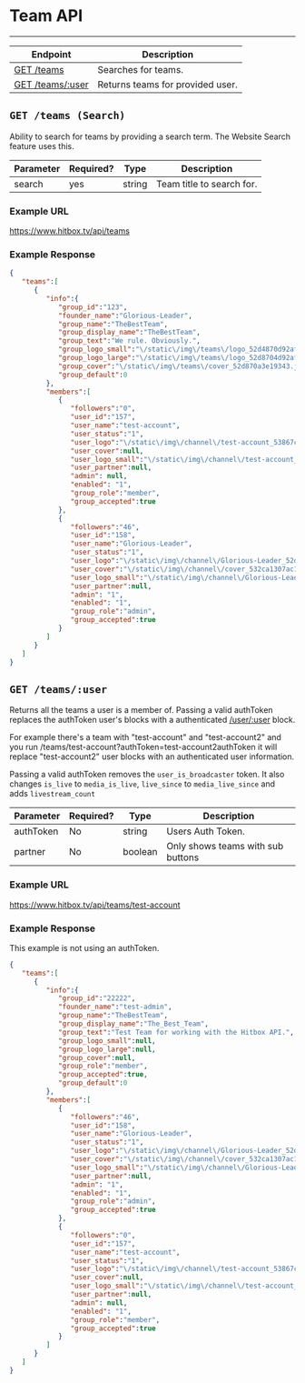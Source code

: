 # Team API
***

| Endpoint | Description |
| ---- | --------------- |
| [GET /teams](/team/teams.md#get-teams-search) | Searches for teams. |
| [GET /teams/:user](/team/teams.md#get-teamsuser) | Returns teams for provided user. |

## `GET /teams (Search)`

Ability to search for teams by providing a search term. The Website Search feature uses this.

| Parameter | Required? | Type | Description |
| ---- | ----- | ---- | ----- |
| search | yes | string | Team title to search for. | 

### Example URL

https://www.hitbox.tv/api/teams

### Example Response 

```json
{
   "teams":[
      {
         "info":{
            "group_id":"123",
            "founder_name":"Glorious-Leader",
            "group_name":"TheBestTeam",
            "group_display_name":"TheBestTeam",
            "group_text":"We rule. Obviously.",
            "group_logo_small":"\/static\/img\/teams\/logo_52d4870d92afaa_small.jpg",
            "group_logo_large":"\/static\/img\/teams\/logo_52d8704d92afaa_large.jpg",
            "group_cover":"\/static\/img\/teams\/cover_52d870a3e19343.jpg",
            "group_default":0
         },
         "members":[
            {
               "followers":"0",
               "user_id":"157",
               "user_name":"test-account",
               "user_status":"1",
               "user_logo":"\/static\/img\/channel\/test-account_53867c57ba993_large.jpg",               
               "user_cover":null,
               "user_logo_small":"\/static\/img\/channel\/test-account_53867c57ba993_small.jpg",
               "user_partner":null,
               "admin": null,
               "enabled": "1",
               "group_role":"member",
               "group_accepted":true
            },
            {
               "followers":"46",
               "user_id":"158",
               "user_name":"Glorious-Leader",
               "user_status":"1",
               "user_logo":"\/static\/img\/channel\/Glorious-Leader_52d334823811d_large.png",
               "user_cover":"\/static\/img\/channel\/cover_532ca1307ac13.jpg",
               "user_logo_small":"\/static\/img\/channel\/Glorious-Leader_52d334823811d_small.png",
               "user_partner":null,
               "admin": "1",
               "enabled": "1",
               "group_role":"admin",
               "group_accepted":true
            }
         ]
      }
   ]
}
```
## `GET /teams/:user`

Returns all the teams a user is a member of. Passing a valid authToken replaces the authToken user's blocks with a authenticated [/user/:user](index.md#get-useruser) block.

For example there's a team with "test-account" and "test-account2" and you run /teams/test-account?authToken=test-account2authToken it will replace "test-account2" user blocks with an authenticated user information.

Passing a valid authToken removes the `user_is_broadcaster` token. It also changes `is_live` to `media_is_live`, `live_since` to `media_live_since` and adds `livestream_count`

| Parameter | Required? | Type | Description |
| ---- | ----- | ---- | ----- |
| authToken | No | string | Users Auth Token. | 
| partner | No | boolean | Only shows teams with sub buttons |

### Example URL

https://www.hitbox.tv/api/teams/test-account

### Example Response 

This example is not using an authToken.
```json
{
   "teams":[
      {
         "info":{
            "group_id":"22222",
            "founder_name":"test-admin",
            "group_name":"TheBestTeam",
            "group_display_name":"The_Best_Team",
            "group_text":"Test Team for working with the Hitbox API.",
            "group_logo_small":null,
            "group_logo_large":null,
            "group_cover":null,
            "group_role":"member",
            "group_accepted":true,
            "group_default":0
         },
         "members":[
            {
               "followers":"46",
               "user_id":"158",
               "user_name":"Glorious-Leader",
               "user_status":"1",
               "user_logo":"\/static\/img\/channel\/Glorious-Leader_52d334823811d_large.png",
               "user_cover":"\/static\/img\/channel\/cover_532ca1307ac13.jpg",
               "user_logo_small":"\/static\/img\/channel\/Glorious-Leader_52d334823811d_small.png",
               "user_partner":null,
               "admin": "1",
               "enabled": "1",
               "group_role":"admin",
               "group_accepted":true
            },
            {
               "followers":"0",
               "user_id":"157",
               "user_name":"test-account",
               "user_status":"1",
               "user_logo":"\/static\/img\/channel\/test-account_53867c57ba993_large.jpg",               
               "user_cover":null,
               "user_logo_small":"\/static\/img\/channel\/test-account_53867c57ba993_small.jpg",
               "user_partner":null,
               "admin": null,
               "enabled": "1",
               "group_role":"member",
               "group_accepted":true
            }
         ]
      }
   ]
}
```
